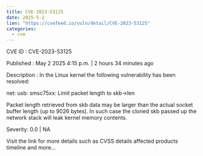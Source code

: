 ```yaml
---
title: CVE-2023-53125
date: 2025-5-2
lien: "https://cvefeed.io/vuln/detail/CVE-2023-53125"
categories:
  - cve
---
```


CVE ID : CVE-2023-53125

Published :  May 2
2025
4:15 p.m. | 2 hours
34 minutes ago

Description : In the Linux kernel
the following vulnerability has been resolved:

net: usb: smsc75xx: Limit packet length to skb->len

Packet length retrieved from skb data may be larger than
the actual socket buffer length (up to 9026 bytes). In such
case the cloned skb passed up the network stack will leak
kernel memory contents.

Severity: 0.0 | NA

Visit the link for more details
such as CVSS details
affected products
timeline
and more...
